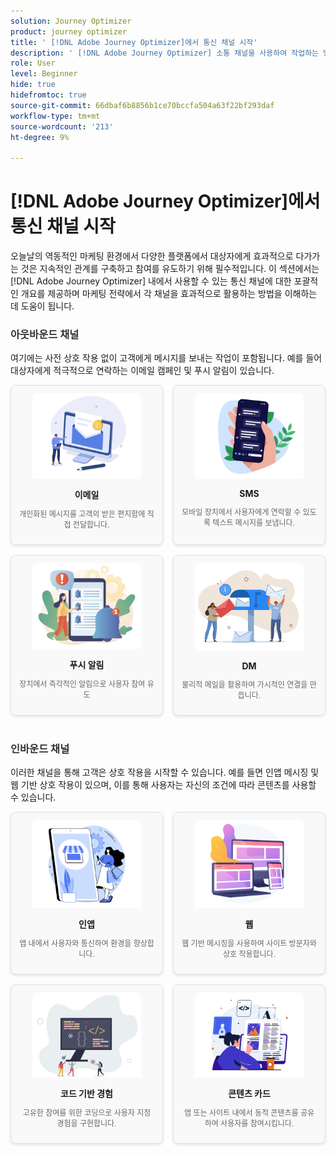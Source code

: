 ```yaml
---
solution: Journey Optimizer
product: journey optimizer
title: ' [!DNL Adobe Journey Optimizer]에서 통신 채널 시작'
description: ' [!DNL Adobe Journey Optimizer] 소통 채널을 사용하여 작업하는 방법을 알아봅니다.'
role: User
level: Beginner
hide: true
hidefromtoc: true
source-git-commit: 66dbaf6b8856b1ce70bccfa504a63f22bf293daf
workflow-type: tm+mt
source-wordcount: '213'
ht-degree: 9%

---
```


# [!DNL Adobe Journey Optimizer]에서 통신 채널 시작

오늘날의 역동적인 마케팅 환경에서 다양한 플랫폼에서 대상자에게 효과적으로 다가가는 것은 지속적인 관계를 구축하고 참여를 유도하기 위해 필수적입니다. 이 섹션에서는 [!DNL Adobe Journey Optimizer] 내에서 사용할 수 있는 통신 채널에 대한 포괄적인 개요를 제공하며 마케팅 전략에서 각 채널을 효과적으로 활용하는 방법을 이해하는 데 도움이 됩니다.

<!-- Outbound Channels Section -->
<div style="margin-bottom: 40px;">
    <h3 style="margin-bottom: 16px; color: #333;">아웃바운드 채널</h3>
    <p>여기에는 사전 상호 작용 없이 고객에게 메시지를 보내는 작업이 포함됩니다. 예를 들어 대상자에게 적극적으로 연락하는 이메일 캠페인 및 푸시 알림이 있습니다.
</p>
    <div style="display: grid; grid-template-columns: repeat(auto-fit, minmax(160px, 1fr)); gap: 16px;">
        <!-- Card 1: Email -->
        <div style="border: 1px solid #e0e0e0; border-radius: 8px; padding: 12px; text-align: center; background-color: #f9f9f9; box-shadow: 0 2px 4px rgba(0,0,0,0.1);">
            <a href="../email/get-started-email.md"><img src="assets/do-not-localize/email.png" alt="이메일" style="width: 80%; border-radius: 8px 8px 0 0;"></a>
            <h4 style="margin: 12px 0 8px;">이메일</h4>
            <p style="font-size: 12px; color: #666;">개인화된 메시지를 고객의 받은 편지함에 직접 전달합니다.</p>
        </div>
        <!-- Card 2: SMS -->
        <div style="border: 1px solid #e0e0e0; border-radius: 8px; padding: 12px; text-align: center; background-color: #f9f9f9; box-shadow: 0 2px 4px rgba(0,0,0,0.1);">
            <a href="../sms/get-started-sms.md"><img src="assets/do-not-localize/sms.png" alt="SMS" style="width: 80%; border-radius: 8px 8px 0 0;"></a>
            <h4 style="margin: 12px 0 8px;">SMS</h4>
            <p style="font-size: 12px; color: #666;">모바일 장치에서 사용자에게 연락할 수 있도록 텍스트 메시지를 보냅니다.</p>
        </div>
        <!-- Card 3: Push Notification -->
        <div style="border: 1px solid #e0e0e0; border-radius: 8px; padding: 12px; text-align: center; background-color: #f9f9f9; box-shadow: 0 2px 4px rgba(0,0,0,0.1);">
            <a href="../push/get-started-push.md"><img src="assets/do-not-localize/push.png" alt="푸시 알림" style="width: 80%; border-radius: 8px 8px 0 0;"></a>
            <h4 style="margin: 12px 0 8px;">푸시 알림</h4>
            <p style="font-size: 12px; color: #666;">장치에서 즉각적인 알림으로 사용자 참여 유도</p>
        </div>
        <!-- Card 4: Direct Mail -->
        <div style="border: 1px solid #e0e0e0; border-radius: 8px; padding: 12px; text-align: center; background-color: #f9f9f9; box-shadow: 0 2px 4px rgba(0,0,0,0.1);">
            <a href="../direct-mail/get-started-direct-mail.md"><img src="assets/do-not-localize/direct-mail.jpg" alt="DM" style="width: 80%; border-radius: 8px 8px 0 0;"></a>
            <h4 style="margin: 12px 0 8px;">DM</h4>
            <p style="font-size: 12px; color: #666;">물리적 메일을 활용하여 가시적인 연결을 만듭니다.</p>
        </div>
    </div>
</div>

<!-- Inbound Channels Section -->
<div>
    <h3 style="margin-bottom: 16px; color: #333;">인바운드 채널</h3>
    <p>이러한 채널을 통해 고객은 상호 작용을 시작할 수 있습니다. 예를 들면 인앱 메시징 및 웹 기반 상호 작용이 있으며, 이를 통해 사용자는 자신의 조건에 따라 콘텐츠를 사용할 수 있습니다.</p>
    <div style="display: grid; grid-template-columns: repeat(auto-fit, minmax(160px, 1fr)); gap: 16px;">
        <!-- Card 1: In-app -->
        <div style="border: 1px solid #e0e0e0; border-radius: 8px; padding: 12px; text-align: center; background-color: #f9f9f9; box-shadow: 0 2px 4px rgba(0,0,0,0.1);">
            <a href="../in-app/get-started-in-app.md"><img src="assets/do-not-localize/inapp.jpg" alt="인앱" style="width: 80%; border-radius: 8px 8px 0 0;"></a>
            <h4 style="margin: 12px 0 8px;">인앱</h4>
            <p style="font-size: 12px; color: #666;">앱 내에서 사용자와 통신하여 환경을 향상합니다.</p>
        </div>
        <!-- Card 2: Web -->
        <div style="border: 1px solid #e0e0e0; border-radius: 8px; padding: 12px; text-align: center; background-color: #f9f9f9; box-shadow: 0 2px 4px rgba(0,0,0,0.1);">
            <a href="../web/get-started-web.md"><img src="assets/do-not-localize/web.jpg" alt="웹" style="width: 80%; border-radius: 8px 8px 0 0;"></a>
            <h4 style="margin: 12px 0 8px;">웹</h4>
            <p style="font-size: 12px; color: #666;">웹 기반 메시징을 사용하여 사이트 방문자와 상호 작용합니다.</p>
        </div>
        <!-- Card 3: Code-based Experience -->
        <div style="border: 1px solid #e0e0e0; border-radius: 8px; padding: 12px; text-align: center; background-color: #f9f9f9; box-shadow: 0 2px 4px rgba(0,0,0,0.1);">
            <a href="../code-based/get-started-code-based.md"><img src="assets/do-not-localize/code.png" alt="코드 기반 경험" style="width: 80%; border-radius: 8px 8px 0 0;"></a>
            <h4 style="margin: 12px 0 8px;">코드 기반 경험</h4>
            <p style="font-size: 12px; color: #666;">고유한 참여를 위한 코딩으로 사용자 지정 경험을 구현합니다.</p>
        </div>
        <!-- Card 4: Content Cards -->
        <div style="border: 1px solid #e0e0e0; border-radius: 8px; padding: 12px; text-align: center; background-color: #f9f9f9; box-shadow: 0 2px 4px rgba(0,0,0,0.1);">
            <a href="../content-card/get-started-content-card.md"><img src="assets/do-not-localize/cards.png" alt="콘텐츠 카드" style="width: 80%; border-radius: 8px 8px 0 0;"></a>
            <h4 style="margin: 12px 0 8px;">콘텐츠 카드</h4>
            <p style="font-size: 12px; color: #666;">앱 또는 사이트 내에서 동적 콘텐츠를 공유하여 사용자를 참여시킵니다.</p>
        </div>
    </div>
</div>